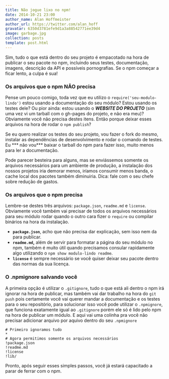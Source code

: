 ```yaml
---
title: Não jogue lixo no npm!
date: 2014-10-21 23:00
author_name: Alan Hoffmeister
author_url: https://twitter.com/alan_hoff
gravatar: 6350d3781efe9d1a3a88542771ee39d4
image: garbage.jpg
collection: posts
template: post.html
---
```


Sim, tudo o que está dentro do seu projeto é empacotado na hora de publicar o
seu pacote no npm, incluindo seus testes, documentação, imagens, descrição da
API e possíveis pornografias. Se o npm começar a ficar lento, a culpa é sua!
<!--more-->

### Os arquivos que o npm NÃO precisa

Pense um pouco comigo, toda vez que eu utilizo o `require('seu-modulo-lindo')`
estou usando a documentação do seu módulo? Estou usando os testes dele? Ou pior
ainda: estou usando o ***WEBSITE DO PROJETO*** (sim uma vez vi um tarball com o
gh-pages do projeto, e não era meu)? Obviamente você não precisa destes itens.
Então porque deixar esses arquivos na hora de rodar o `npm publish`?

Se eu quero realizar os testes do seu projeto, vou fazer o fork do mesmo,
instalar as dependências de desenvolvimento e rodar o comando de testes. Eu ***
não vou*** baixar o tarball do npm para fazer isso, muito menos para ler a
documentação.

Pode parecer besteira para alguns, mas se enviássemos somente os arquivos
necessários para um ambiente de produção, a instalação dos nossos projetos
iria demorar menos, iríamos consumir menos banda, o cache local dos pacotes
também diminuiria. Dica: fale com o seu chefe sobre redução de gastos.

### Os arquivos que o npm precisa

Lembre-se destes três arquivos: `package.json`, `readme.md` e `license`.
Obviamente você também vai precisar de todos os arquivos necessários para seu
módulo rodar quando o outro cara fizer o `require` ou compilar binários na hora
da instalação.

* __`package.json`__, acho que não precisa dar explicação, sem isso nem da para
publicar.
* __`readme.md`,__ além de servir para formatar a página do seu módulo no npm,
também é muito útil quando precisamos consular rapidamente algo utilizando o
`npm show modulo-lindo readme`.
* __`license`__ é sempre necessário se você quiser deixar seu pacote dentro das
normas da sua licença.

### O .npmignore salvando você

A primeira opção é utilizar o `.gitignore`, tudo o que está ali dentro o npm irá
ignorar na hora de publicar, mas também vai dar trabalho na hora do `git push`
pois certamente você vai querer mandar a documentação e os testes para o seu
repositório, para solucionar isso você pode utilizar o `.npmignore`, que
funciona exatamente igual ao `.gitignore` porém ele só é lido pelo npm na hora
de publicar um módulo. E aqui vai uma colinha pra você não precisar adicionar
arquivo por aquivo dentro do seu `.npmignore`

```
# Primeiro ignoramos tudo
*
# Agora permitimos somente os arquivos necessários
!package.json
!readme.md
!license
!lib/
```

Pronto, após seguir esses simples passos, você já estará capacitado a parar de
ferrar com o npm.
